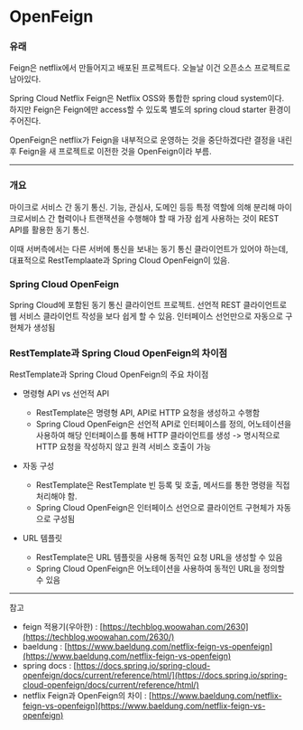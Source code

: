 # OpenFeign

### 유래

Feign은 netflix에서 만들어지고 배포된 프로젝트다. 오늘날 이건 오픈소스 프로젝트로 남아있다.

Spring Cloud Netflix Feign은 Netflix OSS와 통합한 spring cloud system이다. 하지만 Feign은 Feign에만 access할 수 있도록 별도의 spring cloud starter 환경이 주어진다.

OpenFeign은 netflix가 Feign을 내부적으로 운영하는 것을 중단하겠다란 결정을 내린 후 Feign을 새 프로젝트로 이전한 것을 OpenFeign이라 부름.

***



### 개요

마이크로 서비스 간 동기 통신. 기능, 관심사, 도메인 등등 특정 역할에 의해 분리해 마이크로서비스  간 협력이나 트랜잭션을 수행해야 할 때 가장 쉽게 사용하는 것이 REST API를 활용한 동기 통신.

이때 서버측에서는 다른 서버에 통신을 보내는 동기 통신 클라이언트가 있어야 하는데, 대표적으로 RestTemplaate과 Spring Cloud OpenFeign이 있음.



### Spring Cloud OpenFeign

Spring Cloud에 포함된 동기 통신 클라이언트 프로젝트. 선언적 REST 클라이언트로 웹 서비스 클라이언트 작성을 보다 쉽게 할 수 있음. 인터페이스 선언만으로 자동으로 구현체가 생성됨



### RestTemplate과 Spring Cloud OpenFeign의 차이점

RestTemplate과 Spring Cloud OpenFeign의 주요 차이점

*   명령형 API vs 선언적 API

    * RestTemplate은 명령형 API, API로 HTTP 요청을 생성하고 수행함
    * Spring Cloud OpenFeign은 선언적 API로 인터페이스를 정의, 어노테이션을 사용하여 해당 인터페이스를 통해 HTTP 클라이언트를 생성 -> 명시적으로 HTTP 요청을 작성하지 않고 원격 서비스 호출이 가능


*   자동 구성

    * RestTemplate은 RestTemplate 빈 등록 및 호출, 메서드를 통한 명령을 직접 처리해야 함.
    * Spring Cloud OpenFeign은 인터페이스 선언으로 클라이언트 구현체가 자동으로 구성됨


* URL 템플릿
  * RestTemplate은 URL 템플릿을 사용해 동적인 요청 URL을 생성할 수 있음
  *   Spring Cloud OpenFeign은 어노테이션을 사용하여 동적인 URL을 정의할 수 있음







***

참고

* feign 적용기(우아한) : [https://techblog.woowahan.com/2630](https://techblog.woowahan.com/2630/)
* baeldung : [https://www.baeldung.com/netflix-feign-vs-openfeign](https://www.baeldung.com/netflix-feign-vs-openfeign)
* spring docs : [https://docs.spring.io/spring-cloud-openfeign/docs/current/reference/html/](https://docs.spring.io/spring-cloud-openfeign/docs/current/reference/html/)
* netflix Feign과 OpenFeign의 차이 : [https://www.baeldung.com/netflix-feign-vs-openfeign](https://www.baeldung.com/netflix-feign-vs-openfeign)
